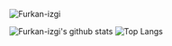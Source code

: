 ![Furkan-izgi](https://komarev.com/ghpvc/?username=Furkan-izgi&color=blueviolet&style=flat-square)

![Furkan-izgi's github stats](https://github-readme-stats.vercel.app/api?username=Furkan-izgi&show_icons=true&hide_border=true&theme=onedark&cache_seconds=1800&include_all_commits=true&count_private=true&line_height=24px) 
![Top Langs](https://github-readme-stats.vercel.app/api/top-langs/?username=Furkan-izgi&theme=onedark&cache_seconds=1800&langs_count=1000&hide_border=true)
